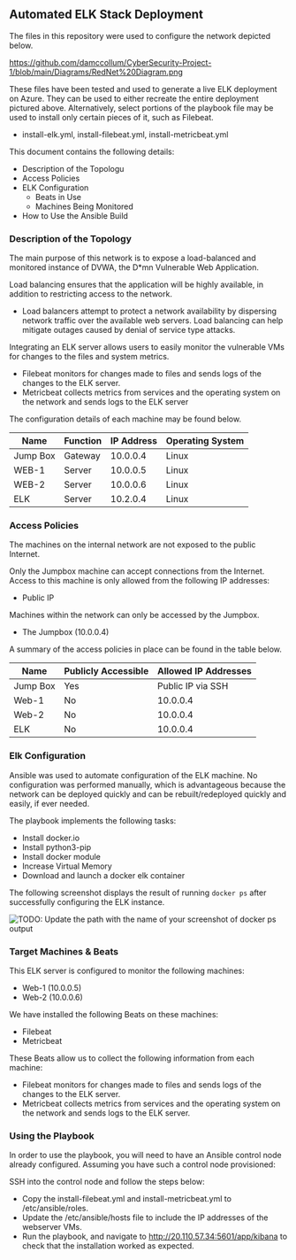 ## Automated ELK Stack Deployment

The files in this repository were used to configure the network depicted below.


https://github.com/damccollum/CyberSecurity-Project-1/blob/main/Diagrams/RedNet%20Diagram.png

These files have been tested and used to generate a live ELK deployment on Azure. They can be used to either recreate the entire deployment pictured above. Alternatively, select portions of the playbook file may be used to install only certain pieces of it, such as Filebeat.

  - install-elk.yml, install-filebeat.yml, install-metricbeat.yml

This document contains the following details:
- Description of the Topologu
- Access Policies
- ELK Configuration
  - Beats in Use
  - Machines Being Monitored
- How to Use the Ansible Build


### Description of the Topology

The main purpose of this network is to expose a load-balanced and monitored instance of DVWA, the D*mn Vulnerable Web Application.

Load balancing ensures that the application will be highly available, in addition to restricting access to the network.
- Load balancers attempt to protect a network availability by dispersing network traffic over the available web servers. Load balancing can help mitigate outages caused by denial of service type attacks.

Integrating an ELK server allows users to easily monitor the vulnerable VMs for changes to the files and system metrics.
- Filebeat monitors for changes made to files and sends logs of the changes to the ELK server.
- Metricbeat collects metrics from services and the operating system on the network and sends logs to the ELK server

The configuration details of each machine may be found below.

| Name     | Function | IP Address | Operating System |
|----------|----------|------------|------------------|
| Jump Box | Gateway  | 10.0.0.4   | Linux            |
| WEB-1    | Server   | 10.0.0.5   | Linux            |
| WEB-2    | Server   | 10.0.0.6   | Linux            |
| ELK      | Server   | 10.2.0.4   | Linux            |

### Access Policies

The machines on the internal network are not exposed to the public Internet. 

Only the Jumpbox machine can accept connections from the Internet. Access to this machine is only allowed from the following IP addresses:
- Public IP

Machines within the network can only be accessed by the Jumpbox.
- The Jumpbox (10.0.0.4)

A summary of the access policies in place can be found in the table below.

| Name     | Publicly Accessible | Allowed IP Addresses |
|----------|---------------------|----------------------|
| Jump Box | Yes                 | Public IP via SSH    |
| Web-1    | No                  | 10.0.0.4             |
| Web-2    | No                  | 10.0.0.4             |
| ELK      | No                  | 10.0.0.4             |

### Elk Configuration

Ansible was used to automate configuration of the ELK machine. No configuration was performed manually, which is advantageous because the network can be deployed quickly and can be rebuilt/redeployed quickly and easily, if ever needed. 

The playbook implements the following tasks:
- Install docker.io
- Install python3-pip
- Install docker module
- Increase Virtual Memory
- Download and launch a docker elk container

The following screenshot displays the result of running `docker ps` after successfully configuring the ELK instance.

![TODO: Update the path with the name of your screenshot of docker ps output](Images/docker_ps_output.png)

### Target Machines & Beats
This ELK server is configured to monitor the following machines:
- Web-1 (10.0.0.5)
- Web-2 (10.0.0.6)

We have installed the following Beats on these machines:
- Filebeat
- Metricbeat

These Beats allow us to collect the following information from each machine:
- Filebeat monitors for changes made to files and sends logs of the changes to the ELK server.
- Metricbeat collects metrics from services and the operating system on the network and sends logs to the ELK server.

### Using the Playbook
In order to use the playbook, you will need to have an Ansible control node already configured. Assuming you have such a control node provisioned: 

SSH into the control node and follow the steps below:
- Copy the install-filebeat.yml and install-metricbeat.yml to /etc/ansible/roles.
- Update the /etc/ansible/hosts file to include the IP addresses of the webserver VMs.
- Run the playbook, and navigate to http://20.110.57.34:5601/app/kibana to check that the installation worked as expected.
